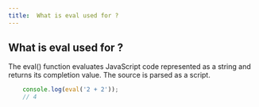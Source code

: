```yaml
---
title:  What is eval used for ?
---
```

## What is eval used for ?

The eval() function evaluates JavaScript code represented as a string and returns its completion value. The source is parsed as a script.

```javascript
    console.log(eval('2 + 2'));
    // 4
```
